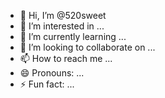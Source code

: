- 👋 Hi, I’m @520sweet
- 👀 I’m interested in ...
- 🌱 I’m currently learning ...
- 💞️ I’m looking to collaborate on ...
- 📫 How to reach me ...
- 😄 Pronouns: ...
- ⚡ Fun fact: ...

<!---
520sweet/520sweet is a ✨ special ✨ repository because its `README.md` (this file) appears on your GitHub profile.
You can click the Preview link to take a look at your changes.
--->
